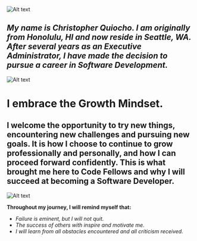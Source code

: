 <img src="https://www.infiniticube.com/images/Custom-Software-Development.png" alt="Alt text"/>


## ***My name is Christopher Quiocho. I am originally from Honolulu, HI and now reside in Seattle, WA. After several years as an Executive Administrator, I have made the decision to pursue a career in Software Development.***


<img src="https://i.ytimg.com/vi/YG4t8SGQsvA/maxresdefault.jpg" alt="Alt text"/>


# I embrace the Growth Mindset.

## I welcome the opportunity to try new things, encountering new challenges and pursuing new goals. It is how I choose to continue to grow professionally and personally, and how I can proceed forward confidently. This is what brought me here to Code Fellows and why I will succeed at becoming a Software Developer.


<img src="https://alexandriawellness.com/wp-content/uploads/growth-vs-fixed-mindset.png" alt="Alt text"/>


**Throughout my journey, I will remind myself that:**
- *Failure is eminent, but I will not quit.*
- *The success of others with inspire and motivate me.*
- *I will learn from all obstacles encountered and all criticism received.*
